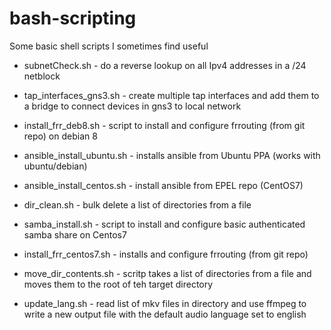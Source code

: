 # bash-scripting
Some basic shell scripts I sometimes find useful

- subnetCheck.sh - do a reverse lookup on all Ipv4 addresses in a /24 netblock

- tap_interfaces_gns3.sh - create multiple tap interfaces and add them to a bridge to connect devices in gns3 to local network

- install_frr_deb8.sh - script to install and configure frrouting (from git repo) on debian 8

- ansible_install_ubuntu.sh - installs ansible from Ubuntu PPA (works with ubuntu/debian)

- ansible_install_centos.sh - install ansible from EPEL repo (CentOS7)

- dir_clean.sh - bulk delete a list of directories from a file

- samba_install.sh - script to install and configure basic authenticated samba share on Centos7

- install_frr_centos7.sh - installs and configure frrouting (from git repo)

- move_dir_contents.sh - scritp takes a list of directories from a file and moves them to the root of teh target directory

- update_lang.sh - read list of mkv files in directory and use ffmpeg to write a new output file with the default audio language set to english  
